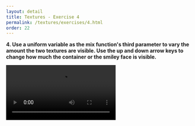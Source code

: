 ```yaml
---
layout: detail
title: Textures - Exercise 4
permalink: /textures/exercises/4.html
order: 22
---
```


**4. Use a uniform variable as the mix function's third parameter to vary the amount the two textures are visible. Use the up and down arrow keys to change how much the container or the smiley face is visible.** 

<video controls autoplay loop src="{{ site.baseurl }}/assets/textures/exercises/4/1.mp4"></video>
